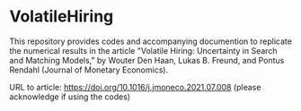 # VolatileHiring
This repository provides codes and accompanying documention to replicate the numerical results in the article "Volatile Hiring:
Uncertainty in Search and Matching Models," by Wouter Den Haan, Lukas B. Freund, and Pontus Rendahl (Journal of Monetary Economics).

URL to article: https://doi.org/10.1016/j.jmoneco.2021.07.008 (please acknowledge if using the codes)
